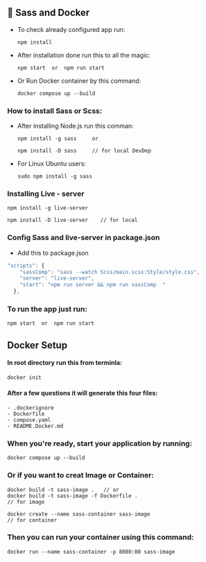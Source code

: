 ## 🎯️ Sass and Docker

- To check already configured app run:

  ```
  npm install
  ```

- After installation done run this to all the magic:

  ```
  npm start  or  npm run start
  ```

- Or Run Docker container by this command:
  ```
  docker compose up --build
  ```

### How to install Sass or Scss:

- After installing Node.js run this comman:

  ```
  npm install -g sass     or
  ```

  ```
  npm install -D sass     // for local DevDep
  ```

- For Linux Ubuntu users:
  ```
  sudo npm install -g sass
  ```

### Installing Live - server

```
npm install -g live-server
```

```
npm install -D live-server    // for local
```

### Config Sass and live-server in package.json

- Add this to package.json

```js
"scripts": {
    "sassComp": "sass --watch Scss/main.scss:Style/style.css",
    "server": "live-server",
    "start": "npm run server && npm run sassComp  "
  },
```

### To run the app just run:

```js
npm start  or  npm run start
```

##

## Docker Setup

#### In root directory run this from terminla:

```js
docker init
```

#### After a few questions it will generate this four files:

```
- .dockerignore
- Dockerfile
- compose.yaml
- README.Docker.md
```

### When you're ready, start your application by running:

```
docker compose up --build
```

### Or if you want to creat Image or Container:

```
docker build -t sass-image .   // or
docker build -t sass-image -f Dockerfile .
// for image
```

```
docker create --name sass-container sass-image
// for container
```

### Then you can run your container using this command:

```
docker run --name sass-container -p 8080:80 sass-image
```
